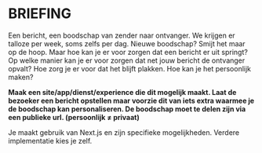 # BRIEFING

Een bericht, een boodschap van zender naar ontvanger. We krijgen er talloze per week, soms zelfs per dag. Nieuwe boodschap? Smijt het maar op de hoop. Maar hoe kan je er voor zorgen dat een bericht er uit springt? Op welke manier kan je er voor zorgen dat net jouw bericht de ontvanger opvalt? Hoe zorg je er voor dat het blijft plakken. Hoe kan je het persoonlijk maken?

**Maak een site/app/dienst/experience die dit mogelijk maakt. Laat de bezoeker een bericht opstellen maar voorzie dit van iets extra waarmee je de boodschap kan personaliseren. De boodschap moet te delen zijn via een publieke url. (persoonlijk ≠ privaat)**

Je maakt gebruik van Next.js en zijn specifieke mogelijkheden. Verdere implementatie kies je zelf.
